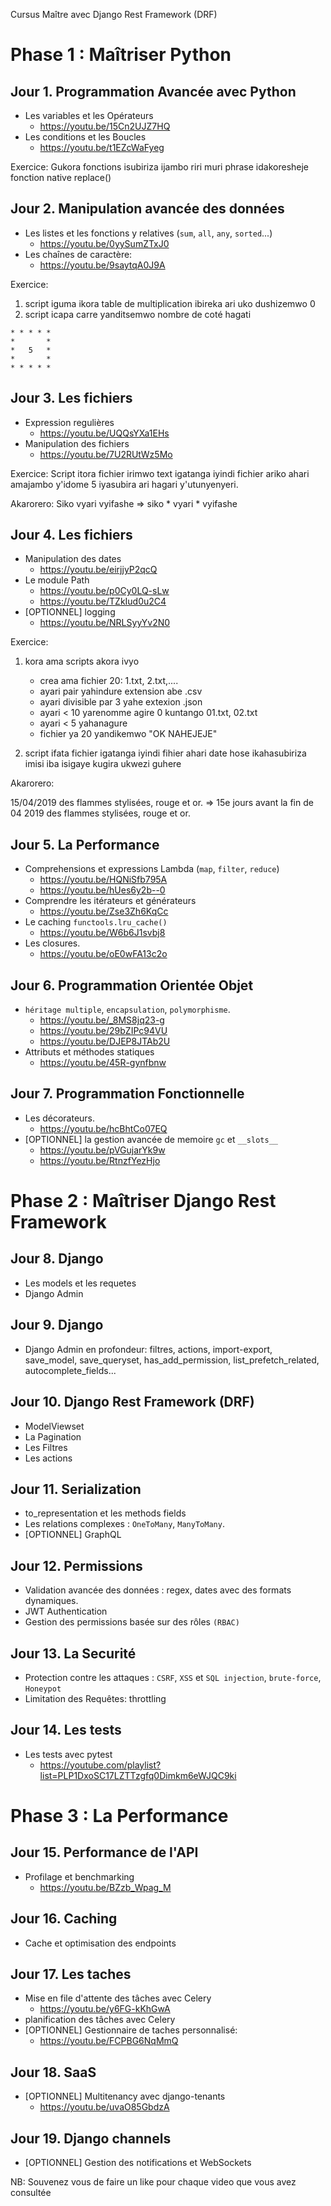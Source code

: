 Cursus Maître avec Django Rest Framework (DRF)

Phase 1 : Maîtriser Python
==========================
Jour 1. Programmation Avancée avec Python
-----------------------------------------
- Les variables et les Opérateurs
    - https://youtu.be/15Cn2UJZ7HQ
- Les conditions et les Boucles
    - https://youtu.be/t1EZcWaFyeg

Exercice:
Gukora fonctions isubiriza ijambo riri muri phrase idakoresheje fonction native replace()

Jour 2. Manipulation avancée des données
----------------------------------------
- Les listes et les fonctions y relatives (`sum`, `all`, `any`, `sorted`...)
    - https://youtu.be/0yySumZTxJ0
- Les chaînes de caractère:
    - https://youtu.be/9saytqA0J9A

Exercice:
1. script iguma ikora table de multiplication ibireka ari uko dushizemwo 0
2. script icapa carre yanditsemwo nombre de coté hagati
```
* * * * *
*       *
*   5   *
*       *
* * * * *
```

Jour 3. Les fichiers
--------------------
- Expression regulières
    - https://youtu.be/UQQsYXa1EHs
- Manipulation des fichiers
    - https://youtu.be/7U2RUtWz5Mo

Exercice:
Script itora fichier irimwo text igatanga iyindi fichier ariko ahari amajambo y'idome 5 iyasubira ari hagari y'utunyenyeri.

Akarorero:
Siko vyari vyifashe => siko * vyari * vyifashe

Jour 4. Les fichiers
--------------------
- Manipulation des dates
    - https://youtu.be/eirjjyP2qcQ
- Le module Path
    - https://youtu.be/p0Cy0LQ-sLw
    - https://youtu.be/TZkIud0u2C4
- [OPTIONNEL] logging
    - https://youtu.be/NRLSyyYv2N0

Exercice:
1. kora ama scripts akora ivyo
    - crea ama fichier 20: 1.txt, 2.txt,....
    - ayari pair yahindure extension abe .csv
    - ayari divisible par 3 yahe extexion .json
    - ayari < 10 yarenomme agire 0 kuntango 01.txt, 02.txt
    - ayari < 5 yahanagure
    - fichier ya 20 yandikemwo "OK NAHEJEJE"

2. script ifata fichier igatanga iyindi fihier ahari date hose ikahasubiriza imisi iba isigaye kugira ukwezi guhere

Akarorero:

15/04/2019 des flammes stylisées, rouge et or. =>  15e jours avant la fin de 04 2019 des flammes stylisées, rouge et or.

Jour 5. La Performance
----------------------
- Comprehensions et expressions Lambda (`map`, `filter`, `reduce`)
    - https://youtu.be/HQNiSfb795A
    - https://youtu.be/hUes6y2b--0
- Comprendre les itérateurs et générateurs
    - https://youtu.be/Zse3Zh6KqCc
- Le caching `functools.lru_cache()`
    - https://youtu.be/W6b6J1svbj8
- Les closures.
    - https://youtu.be/oE0wFA13c2o

Jour 6. Programmation Orientée Objet
------------------------------------
- `héritage multiple`, `encapsulation`, `polymorphisme`.
    - https://youtu.be/_8MS8jq23-g
    - https://youtu.be/29bZIPc94VU
    - https://youtu.be/DJEP8JTAb2U
- Attributs et méthodes statiques
    - https://youtu.be/45R-gynfbnw

Jour 7. Programmation Fonctionnelle
-----------------------------------
- Les décorateurs.
    - https://youtu.be/hcBhtCo07EQ
- [OPTIONNEL] la gestion avancée de memoire `gc` et `__slots__`
    - https://youtu.be/pVGujarYk9w
    - https://youtu.be/RtnzfYezHjo

Phase 2 : Maîtriser Django Rest Framework
=========================================
Jour 8. Django
--------------
- Les models et les requetes
- Django Admin

Jour 9. Django
--------------
- Django Admin en profondeur:
    filtres, actions, import-export, save_model, save_queryset, has_add_permission, list_prefetch_related, autocomplete_fields...

Jour 10. Django Rest Framework (DRF)
------------------------------------
- ModelViewset
- La Pagination
- Les Filtres
- Les actions

Jour 11. Serialization
---------------------
- to_representation et les methods fields
- Les relations complexes : `OneToMany`, `ManyToMany`.
- [OPTIONNEL] GraphQL

Jour 12. Permissions
--------------------
- Validation avancée des données : regex, dates avec des formats dynamiques.
- JWT Authentication
- Gestion des permissions basée sur des rôles `(RBAC)`

Jour 13. La Securité
--------------------
- Protection contre les attaques : `CSRF`, `XSS` et `SQL injection`, `brute-force`, `Honeypot`
- Limitation des Requêtes: throttling

Jour 14. Les tests
------------------
- Les tests avec pytest
    - https://youtube.com/playlist?list=PLP1DxoSC17LZTTzgfq0Dimkm6eWJQC9ki

Phase 3 : La Performance
========================
Jour 15. Performance de l'API
-----------------------------
- Profilage et benchmarking
    - https://youtu.be/BZzb_Wpag_M

Jour 16. Caching
----------------
- Cache et optimisation des endpoints

Jour 17. Les taches
-------------------
- Mise en file d'attente des tâches avec Celery
    - https://youtu.be/y6FG-kKhGwA
- planification des tâches avec Celery
- [OPTIONNEL] Gestionnaire de taches personnalisé:
    - https://youtu.be/FCPBG6NqMmQ

Jour 18. SaaS
-------------
- [OPTIONNEL] Multitenancy avec django-tenants
    - https://youtu.be/uvaO85GbdzA

Jour 19. Django channels
------------------------
- [OPTIONNEL] Gestion des notifications et WebSockets

NB: Souvenez vous de faire un like pour chaque video que vous avez consultée
